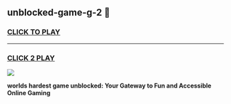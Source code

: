 
## unblocked-game-g-2 👋
<h3>
<a href="https://premium.freeplayer.one?title=unblocked-game-g-2&ref=14F">CLICK TO PLAY</a></h3>
<hr>

<h3>
<a href="https://premium.freeplayer.one?title=unblocked-game-g-2&ref=14F">CLICK 2 PLAY</a>
  
</h3>

<a href="https://premium.freeplayer.one?title=unblocked-game-g-2&ref=12F/"><img src="https://clearcache.store/games.png"></a>


**worlds hardest game unblocked: Your Gateway to Fun and Accessible Online Gaming**
